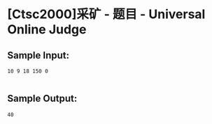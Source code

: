 # [Ctsc2000]采矿 - 题目 - Universal Online Judge


## Sample Input: 
```
10 9 18 150 0


```

## Sample Output: 
```
40

```
